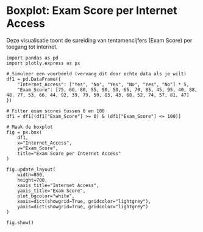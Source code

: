 # Boxplot: Exam Score per Internet Access

Deze visualisatie toont de spreiding van tentamencijfers (Exam Score) per toegang tot internet.

```{code-cell} python
import pandas as pd
import plotly.express as px

# Simuleer een voorbeeld (vervang dit door echte data als je wilt)
df1 = pd.DataFrame({
    "Internet_Access": ["Yes", "No", "Yes", "No", "Yes", "No"] * 5,
    "Exam_Score": [75, 60, 80, 55, 90, 50, 65, 70, 85, 45, 95, 40, 88, 48, 77, 53, 66, 44, 92, 39, 79, 59, 83, 43, 68, 52, 74, 57, 81, 47]
})

# Filter exam scores tussen 0 en 100
df1 = df1[(df1["Exam_Score"] >= 0) & (df1["Exam_Score"] <= 100)]

# Maak de boxplot
fig = px.box(
    df1,
    x="Internet_Access",
    y="Exam_Score",
    title="Exam Score per Internet Access"
)

fig.update_layout(
    width=800,
    height=700,
    xaxis_title="Internet Access",
    yaxis_title="Exam Score",
    plot_bgcolor="white",
    xaxis=dict(showgrid=True, gridcolor="lightgrey"),
    yaxis=dict(showgrid=True, gridcolor="lightgrey")
)

fig.show()
```
